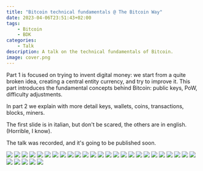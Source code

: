 ```yaml
---
title: "Bitcoin technical fundamentals @ The Bitcoin Way"
date: 2023-04-06T23:51:43+02:00
tags:
    - Bitcoin
    - BDK
categories:
    - Talk
description: A talk on the technical fundamentals of Bitcoin.
image: cover.png
---
```



Part 1 is focused on trying to invent digital money: we start from a quite broken idea, creating a central entity currency, and try to improve it. This part introduces the fundamental concepts behind Bitcoin: public keys, PoW, difficulty adjustments.

In part 2 we explain with more detail keys, wallets, coins, transactions, blocks, miners.

<!--more-->

The first slide is in italian, but don't be scared, the others are in english. (Horrible, I know).

The talk was recorded, and it's going to be published soon.

![](images/btc.png)
![](images/btc_1.png)
![](images/btc_2.png)
![](images/btc_3.png)
![](images/btc_4.png)
![](images/btc_5.png)
![](images/btc_6.png)
![](images/btc_7.png)
![](images/btc_8.png)
![](images/btc_9.png)
![](images/btc_10.png)
![](images/btc_11.png)
![](images/btc_12.png)
![](images/btc_13.png)
![](images/btc_14.png)
![](images/btc_15.png)
![](images/btc_16.png)
![](images/btc_17.png)
![](images/btc_18.png)
![](images/btc_19.png)
![](images/btc_20.png)
![](images/btc_21.png)
![](images/btc_22.png)
![](images/btc_23.png)
![](images/btc_24.png)
![](images/btc_25.png)
![](images/btc_26.png)
![](images/btc_27.png)
![](images/btc_28.png)
![](images/btc_29.png)
